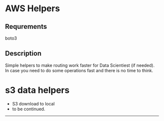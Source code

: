 AWS Helpers
=======

Requrements
---
boto3

Description
---
Simple helpers to make routing work faster for Data Scientiest (if needed). In case you need to do some operations fast and there is no time to think.

s3 data helpers
=======

- S3 download to local
- to be continued.

-----